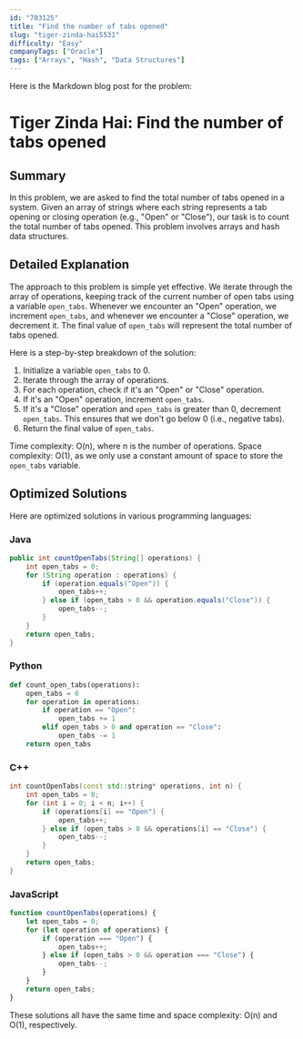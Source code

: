 ```yaml
---
id: "703125"
title: "Find the number of tabs opened"
slug: "tiger-zinda-hai5531"
difficulty: "Easy"
companyTags: ["Oracle"]
tags: ["Arrays", "Hash", "Data Structures"]
---
```


Here is the Markdown blog post for the problem:

**Tiger Zinda Hai: Find the number of tabs opened**
=============================================

## Summary
In this problem, we are asked to find the total number of tabs opened in a system. Given an array of strings where each string represents a tab opening or closing operation (e.g., "Open" or "Close"), our task is to count the total number of tabs opened. This problem involves arrays and hash data structures.

## Detailed Explanation
The approach to this problem is simple yet effective. We iterate through the array of operations, keeping track of the current number of open tabs using a variable `open_tabs`. Whenever we encounter an "Open" operation, we increment `open_tabs`, and whenever we encounter a "Close" operation, we decrement it. The final value of `open_tabs` will represent the total number of tabs opened.

Here is a step-by-step breakdown of the solution:
1. Initialize a variable `open_tabs` to 0.
2. Iterate through the array of operations.
3. For each operation, check if it's an "Open" or "Close" operation.
4. If it's an "Open" operation, increment `open_tabs`.
5. If it's a "Close" operation and `open_tabs` is greater than 0, decrement `open_tabs`. This ensures that we don't go below 0 (i.e., negative tabs).
6. Return the final value of `open_tabs`.

Time complexity: O(n), where n is the number of operations.
Space complexity: O(1), as we only use a constant amount of space to store the `open_tabs` variable.

## Optimized Solutions
Here are optimized solutions in various programming languages:

### Java
```java
public int countOpenTabs(String[] operations) {
    int open_tabs = 0;
    for (String operation : operations) {
        if (operation.equals("Open")) {
            open_tabs++;
        } else if (open_tabs > 0 && operation.equals("Close")) {
            open_tabs--;
        }
    }
    return open_tabs;
}
```

### Python
```python
def count_open_tabs(operations):
    open_tabs = 0
    for operation in operations:
        if operation == "Open":
            open_tabs += 1
        elif open_tabs > 0 and operation == "Close":
            open_tabs -= 1
    return open_tabs
```

### C++
```cpp
int countOpenTabs(const std::string* operations, int n) {
    int open_tabs = 0;
    for (int i = 0; i < n; i++) {
        if (operations[i] == "Open") {
            open_tabs++;
        } else if (open_tabs > 0 && operations[i] == "Close") {
            open_tabs--;
        }
    }
    return open_tabs;
}
```

### JavaScript
```javascript
function countOpenTabs(operations) {
    let open_tabs = 0;
    for (let operation of operations) {
        if (operation === "Open") {
            open_tabs++;
        } else if (open_tabs > 0 && operation === "Close") {
            open_tabs--;
        }
    }
    return open_tabs;
}
```

These solutions all have the same time and space complexity: O(n) and O(1), respectively.